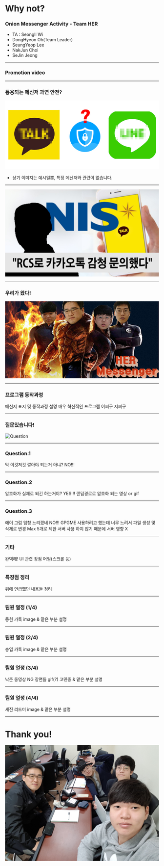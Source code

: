 # Why not?
### Onion Messenger Activity - Team HER

- TA : SeongIl Wi
- DongHyeon Oh(Team Leader)
- SeungYeop Lee
- NakJun Choi
- SeJin Jeong

---

### Promotion video

---

### 툥용되는 메신저 과연 안전?
![kakao_line](images/kakao_line.jpg)
* 상기 이미지는 예시일뿐, 특정 메신저와 관련이 없습니다.

---

![NIS](images/NIS.jpg)

---

### 우리가 왔다!
![Fantastic4](images/Fantastic4.gif)

---

### 프로그램 동작과정
메신저 표지 및 동작과정 설명
매우 혁신적인 프로그램 어쩌구 저쩌구

---
### 질문있습니다!
![Question]()

---

### Question.1
막 이것저것 깔아야 되는거 아냐?
NO!!!

---

### Question.2
암호화가 실제로 되긴 하는거야?
YES!!!
랜덤경로로 암호화 되는 영상 or gif

---

### Question.3
에이 그럼 엄청 느리겠네
NO!!!
GPGME 사용하려고 했는데 너무 느려서 파일 생성 및 삭제로 변경
Max 5개로 제한
서버 사용 하지 않기 때문에 서버 영향 X

---

### 기타
완벽해!
UI 관련 장점 어필(스크롤 등)

---

### 특장점 정리
위에 언급했던 내용들 정리

---

### 팀원 열정 (1/4)
동현 카톡 image & 맡은 부분 설명

---

### 팀원 열정 (2/4)
승엽 카톡 image & 맡은 부분 설명

---

### 팀원 열정 (3/4)
낙준 동영상 NG 장면들 gif(?) 고민중 & 맡은 부분 설명

---

### 팀원 열정 (4/4)
세진 리드미 image & 맡은 부분 설명

---

# Thank you!
![We](images/We.jpg)
